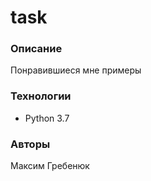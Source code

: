 # task
### Описание
Понравившиеся мне примеры
### Технологии
- Python 3.7
### Авторы
Максим Гребенюк
